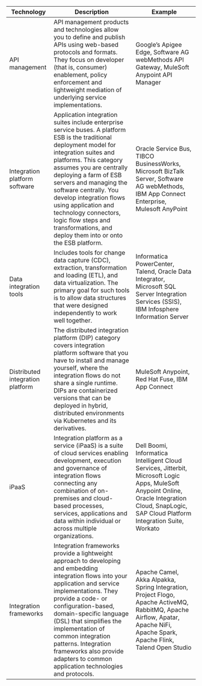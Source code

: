 

|Technology|Description|Example|
|--|--|--|
|API management|API management products and technologies allow you to define and publish APIs using web-based protocols and formats. They focus on developer (that is, consumer) enablement, policy enforcement and lightweight mediation of underlying service implementations.|Google’s Apigee Edge, Software AG webMethods API Gateway, MuleSoft Anypoint API Manager|
|Integration platform software|Application integration suites include enterprise service buses. A platform ESB is the traditional deployment model for integration suites and platforms. This category assumes you are centrally deploying a farm of ESB servers and managing the software centrally. You develop integration flows using application and technology connectors, logic flow steps and transformations, and deploy them into or onto the ESB platform.|Oracle Service Bus, TIBCO BusinessWorks, Microsoft BizTalk Server, Software AG webMethods, IBM App Connect Enterprise, Mulesoft AnyPoint
|Data integration tools|Includes tools for change data capture (CDC), extraction, transformation and loading (ETL), and data virtualization. The primary goal for such tools is to allow data structures that were designed independently to work well together.|Informatica PowerCenter, Talend, Oracle Data Integrator, Microsoft SQL Server Integration Services (SSIS), IBM Infosphere Information Server
|Distributed integration platform|The distributed integration platform (DIP) category covers integration platform software that you have to install and manage yourself, where the integration flows do not share a single runtime. DIPs are containerized versions that can be deployed in hybrid, distributed environments via Kubernetes and its derivatives.|MuleSoft Anypoint, Red Hat Fuse, IBM App Connect
|iPaaS|Integration platform as a service (iPaaS) is a suite of cloud services enabling development, execution and governance of integration flows connecting any combination of on-premises and cloud-based processes, services, applications and data within individual or across multiple organizations.|Dell Boomi, Informatica Intelligent Cloud Services, Jitterbit, Microsoft Logic Apps, MuleSoft Anypoint Online, Oracle Integration Cloud, SnapLogic, SAP Cloud Platform Integration Suite, Workato|
|Integration frameworks|Integration frameworks provide a lightweight approach to developing and embedding integration flows into your application and service implementations. They provide a code- or configuration-based, domain-specific language (DSL) that simplifies the implementation of common integration patterns. Integration frameworks also provide adapters to common application technologies and protocols.|Apache Camel, Akka Alpakka, Spring Integration, Project Flogo, Apache ActiveMQ, RabbitMQ, Apache Airflow, Apatar, Apache NiFi, Apache Spark, Apache Flink, Talend Open Studio
